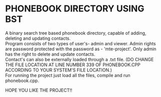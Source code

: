 # PHONEBOOK DIRECTORY USING BST
A binary search tree based phonebook directory, capable of adding, deleting and updating contacts.   
Program consists of two types of user's- admin and viewer. Admin rights are password protected with the password as - 'mte-project'. 
Only admin has the right to delete and update contacts.  
Contact's can also be externally loaded through a .txt file. (DO CHANGE THE FILE LOCATION AT LINE NUMBER 339 OF PHONEBOOK.CPP ACCORDING TO YOUR SYSTEM'S FILE LOCATION.)  
For running the project just load all the files, compile and run phonebook.cpp.  
  

HOPE YOU LIKE THE PROJECT!!